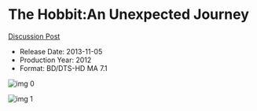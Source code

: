 # The Hobbit:An Unexpected Journey

[Discussion Post](https://www.avsforum.com/threads/bass-eq-for-filtered-movies.2995212/post-56880172)

* Release Date: 2013-11-05
* Production Year: 2012
* Format: BD/DTS-HD MA 7.1

![img 0](https://i.imgur.com/J2g8CES.jpg)

![img 1](https://i.imgur.com/CLTlJRW.jpg)

